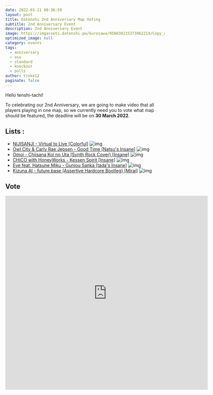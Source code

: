 ```yaml
---
date: 2022-03-21 08:36:59
layout: post
title: Datenshi 2nd Anniversary Map Voting
subtitle: 2nd Anniversary Event
description: 2nd Anniversary Event
image: https://imgassets.datenshi.pw/kurosawa/956038215373062214/Copy_of_DATENXLOEBAD.png
optimized_image: null
category: events
tags:
  - anniversary
  - osu
  - standard
  - knockout
  - polls
author: troke12
paginate: false
---
```

Hello tenshi-tachi!

To celebrating our 2nd Anniversary, we are going to make video that all players playing in one map, so we currently need you to vote what map should be featured, the deadline will be on **30 March 2022**.

## Lists :
- [NIJISANJI - Virtual to Live [Colorful]](https://osu.ppy.sh/beatmapsets/1024346#osu/2142659)
  ![img](https://imgassets.datenshi.pw/kurosawa/956039960450973746/unknown.png)
- [Owl City & Carly Rae Jepsen - Good Time [Natsu's Insane]](https://osu.ppy.sh/beatmapsets/100019#osu/271848)
  ![img](https://imgassets.datenshi.pw/kurosawa/956040394464972880/unknown.png)
- [Omoi - Chiisana Koi no Uta (Synth Rock Cover) [Insane]](https://osu.ppy.sh/beatmapsets/609189#osu/1419961)
  ![img](https://imgassets.datenshi.pw/kurosawa/956041752488325150/unknown.png)
- [CHiCO with HoneyWorks - Kessen Spirit [Insane]](https://osu.ppy.sh/beatmapsets/1484429#osu/3056712)
  ![img](https://imgassets.datenshi.pw/kurosawa/956042721720696902/unknown.png)
- [Eve feat. Hatsune Miku - Gunjou Sanka [tada's Insane]](https://osu.ppy.sh/beatmapsets/1590367#osu/3261179)
  ![img](https://imgassets.datenshi.pw/kurosawa/956044227425468456/unknown.png)
- [Kizuna AI - future base (Assertive Hardcore Bootleg) [Mirai]](https://osu.ppy.sh/beatmapsets/994770#osu/2080045)
  ![img](https://imgassets.datenshi.pw/kurosawa/956044823566110770/unknown.png)

## Vote

<iframe src="https://docs.google.com/forms/d/e/1FAIpQLScJVsXdV9wQa3lh1OC2v__qO9otA9gWdF8v9VdUzMMonTA9QQ/viewform?embedded=true" width="640" height="613" frameborder="0" marginheight="0" marginwidth="0">Loading…</iframe>

